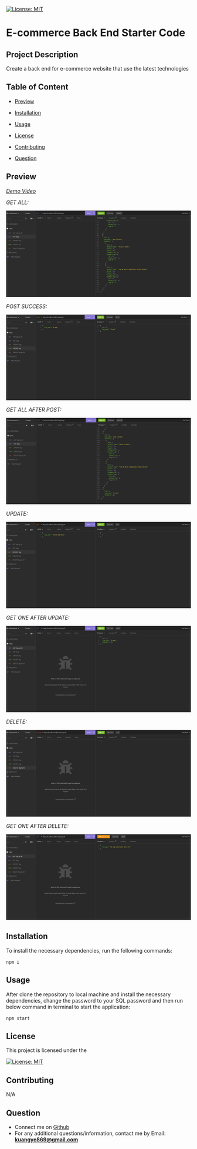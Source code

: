 [![License: MIT](https://img.shields.io/badge/License-MIT-yellow.svg)](https://opensource.org/licenses/MIT)

# E-commerce Back End Starter Code

## Project Description
Create a back end for e-commerce website that use the latest technologies

## Table of Content

* [Preview](#preview)

* [Installation](#installation)

* [Usage](#usage)

* [License](#license)

* [Contributing](#contributing)

* [Question](#question)

## Preview
[*Demo Video*](https://app.castify.com/view/4c9354c4-ce20-477d-bfca-f7aaddf89ea9)


*GET ALL:*

![GET ALL](/Develop/images/GET_ALL.jpg)


*POST SUCCESS:*

![POST SUCCESS](/Develop/images/POST.jpg)

*GET ALL AFTER POST:*

![GET ALL AFTER POST](/Develop/images/GET_ALL_AFTER_POST.jpg)

*UPDATE:*

![UPDATE](/Develop/images/UPDATE.jpg)

*GET ONE AFTER UPDATE:*

![GET ONE AFTER UPDATE](/Develop/images/GET_ONE.jpg)

*DELETE:*

![DELETE](/Develop/images/DELETE.jpg)

*GET ONE AFTER DELETE:*

![GET ONE AFTER DELETE](/Develop/images/DELETE_AFTER.jpg)

## Installation
To install the necessary dependencies, run the following commands:

```
npm i
```

## Usage
After clone the repository to local machine and install the necessary dependencies, change the password to your SQL password and then run below command in terminal to start the application:
```
npm start
```

## License
This project is licensed under the 

[![License: MIT](https://img.shields.io/badge/License-MIT-yellow.svg)](https://opensource.org/licenses/MIT)

## Contributing
N/A
  
## Question
* Connect me on [Github](https://github.com/ykuang321)
* For any additional questions/information, contact me by Email: **kuangye869@gmail.com**
